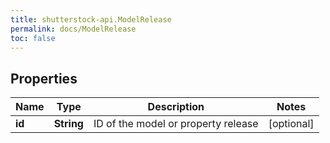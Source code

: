 ```yaml
---
title: shutterstock-api.ModelRelease
permalink: docs/ModelRelease
toc: false
---
```


## Properties

Name | Type | Description | Notes
------------ | ------------- | ------------- | -------------
**id** | **String** | ID of the model or property release | [optional] 


